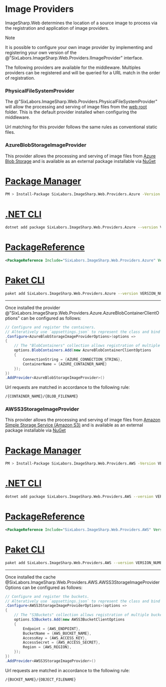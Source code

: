 # Image Providers

ImageSharp.Web determines the location of a source image to process via the registration and application of image providers. 
  
>[!NOTE]
>It is possible to configure your own image provider by implementing and registering your own version of the @"SixLabors.ImageSharp.Web.Providers.IImageProvider" interface.

The following providers are available for the middleware. Multiples providers can be registered and will be queried for a URL match in the order of registration.

### PhysicalFileSystemProvider

The @"SixLabors.ImageSharp.Web.Providers.PhysicalFileSystemProvider" will allow the processing and serving of image files from the [web root](https://docs.microsoft.com/en-us/aspnet/core/fundamentals/?view=aspnetcore-3.1&tabs=macos#web-root) folder. This is the default provider installed when configuring the middleware.  
  
Url matching for this provider follows the same rules as conventional static files.

### AzureBlobStorageImageProvider  
  
This provider allows the processing and serving of image files from [Azure Blob Storage](https://docs.microsoft.com/en-us/azure/storage/blobs/) and is available as an external package installable via [NuGet](https://www.nuget.org/packages/SixLabors.ImageSharp.Web.Providers.Azure)

# [Package Manager](#tab/tabid-1)

```bash
PM > Install-Package SixLabors.ImageSharp.Web.Providers.Azure -Version VERSION_NUMBER
```

# [.NET CLI](#tab/tabid-2)

```bash
dotnet add package SixLabors.ImageSharp.Web.Providers.Azure --version VERSION_NUMBER
```

# [PackageReference](#tab/tabid-3)

```xml
<PackageReference Include="SixLabors.ImageSharp.Web.Providers.Azure" Version="VERSION_NUMBER" />
```

# [Paket CLI](#tab/tabid-4)

```bash
paket add SixLabors.ImageSharp.Web.Providers.Azure --version VERSION_NUMBER
```

***

Once installed the provider @"SixLabors.ImageSharp.Web.Providers.Azure.AzureBlobContainerClientOptions" can be configured as follows:


```c#  
// Configure and register the containers.  
// Alteratively use `appsettings.json` to represent the class and bind those settings.
.Configure<AzureBlobStorageImageProviderOptions>(options =>
{
    // The "BlobContainers" collection allows registration of multiple containers.
    options.BlobContainers.Add(new AzureBlobContainerClientOptions
    {
        ConnectionString = {AZURE_CONNECTION_STRING},
        ContainerName = {AZURE_CONTAINER_NAME}
    });
})
.AddProvider<AzureBlobStorageImageProvider>()
```

Url requests are matched in accordance to the following rule:  
  
```bash
/{CONTAINER_NAME}/{BLOB_FILENAME} 
```

### AWSS3StorageImageProvider  
  
This provider allows the processing and serving of image files from [Amazon Simple Storage Service (Amazon S3)](https://aws.amazon.com/s3/) and is available as an external package installable via [NuGet](https://www.nuget.org/packages/SixLabors.ImageSharp.Web.Providers.AWS)

# [Package Manager](#tab/tabid-1a)

```bash
PM > Install-Package SixLabors.ImageSharp.Web.Providers.AWS -Version VERSION_NUMBER
```

# [.NET CLI](#tab/tabid-2a)

```bash
dotnet add package SixLabors.ImageSharp.Web.Providers.AWS --version VERSION_NUMBER
```

# [PackageReference](#tab/tabid-3a)

```xml
<PackageReference Include="SixLabors.ImageSharp.Web.Providers.AWS" Version="VERSION_NUMBER" />
```

# [Paket CLI](#tab/tabid-4a)

```bash
paket add SixLabors.ImageSharp.Web.Providers.AWS --version VERSION_NUMBER
```

***

Once installed the cache @SixLabors.ImageSharp.Web.Providers.AWS.AWSS3StorageImageProviderOptions can be configured as follows:


```c#  
// Configure and register the buckets.  
// Alteratively use `appsettings.json` to represent the class and bind those settings.
.Configure<AWSS3StorageImageProviderOptions>(options =>
{
    // The "S3Buckets" collection allows registration of multiple buckets.
    options.S3Buckets.Add(new AWSS3BucketClientOptions
    {
        Endpoint = {AWS_ENDPOINT},
        BucketName = {AWS_BUCKET_NAME},
        AccessKey = {AWS_ACCESS_KEY},
        AccessSecret = {AWS_ACCESS_SECRET},
        Region = {AWS_REGION},
    });
})
.AddProvider<AWSS3StorageImageProvider>()
```

Url requests are matched in accordance to the following rule:  
  
```bash
/{BUCKET_NAME}/{OBJECT_FILENAME} 
```
